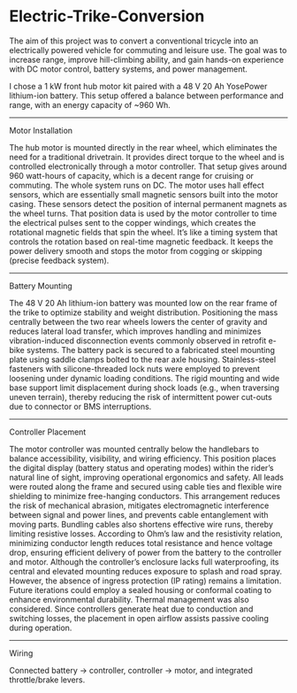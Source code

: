# Electric-Trike-Conversion

The aim of this project was to convert a conventional tricycle into an electrically powered vehicle for commuting and leisure use. The goal was to increase range, improve hill-climbing ability, and gain hands-on experience with DC motor control, battery systems, and power management.

I chose a 1 kW front hub motor kit paired with a 48 V 20 Ah YosePower lithium-ion battery. This setup offered a balance between performance and range, with an energy capacity of ~960 Wh. 

-----

Motor Installation

The hub motor is mounted directly in the rear wheel, which eliminates the need for a traditional drivetrain. It provides direct torque to the wheel and is controlled electronically through a motor controller. That setup gives around 960 watt-hours of capacity, which is a decent range for cruising or commuting. The whole system runs on DC. The motor uses hall effect sensors, which are essentially small magnetic sensors built into the motor casing. These sensors detect the position of internal permanent magnets as the wheel turns. That position data is used by the motor controller to time the electrical pulses sent to the copper windings, which creates the rotational magnetic fields that spin the wheel. It’s like a timing system that controls the rotation based on real-time magnetic feedback. It keeps the power delivery smooth and stops the motor from cogging or skipping (precise feedback system).

-----

Battery Mounting

The 48 V 20 Ah lithium-ion battery was mounted low on the rear frame of the trike to optimize stability and weight distribution. Positioning the mass centrally between the two rear wheels lowers the center of gravity and reduces lateral load transfer, which improves handling and minimizes vibration-induced disconnection events commonly observed in retrofit e-bike systems. The battery pack is secured to a fabricated steel mounting plate using saddle clamps bolted to the rear axle housing. Stainless-steel fasteners with silicone-threaded lock nuts were employed to prevent loosening under dynamic loading conditions. The rigid mounting and wide base support limit displacement during shock loads (e.g., when traversing uneven terrain), thereby reducing the risk of intermittent power cut-outs due to connector or BMS interruptions.

----- 

Controller Placement

The motor controller was mounted centrally below the handlebars to balance accessibility, visibility, and wiring efficiency. This position places the digital display (battery status and operating modes) within the rider’s natural line of sight, improving operational ergonomics and safety. All leads were routed along the frame and secured using cable ties and flexible wire shielding to minimize free-hanging conductors. This arrangement reduces the risk of mechanical abrasion, mitigates electromagnetic interference between signal and power lines, and prevents cable entanglement with moving parts. Bundling cables also shortens effective wire runs, thereby limiting resistive losses. According to Ohm’s law and the resistivity relation, minimizing conductor length reduces total resistance and hence voltage drop, ensuring efficient delivery of power from the battery to the controller and motor. Although the controller’s enclosure lacks full waterproofing, its central and elevated mounting reduces exposure to splash and road spray. However, the absence of ingress protection (IP rating) remains a limitation. Future iterations could employ a sealed housing or conformal coating to enhance environmental durability. Thermal management was also considered. Since controllers generate heat due to conduction and switching losses, the placement in open airflow assists passive cooling during operation.

-----

Wiring

Connected battery → controller, controller → motor, and integrated throttle/brake levers.
